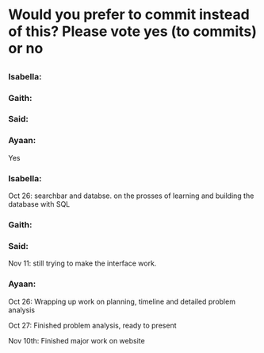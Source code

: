 # Would you prefer to commit instead of this? Please vote yes (to commits) or no

##
### Isabella:

### Gaith:

### Said:

### Ayaan:
Yes



### Isabella:
Oct 26: searchbar and databse. on the prosses of learning and building the database with SQL

### Gaith:


### Said:
Nov 11: still trying to make the interface work.

### Ayaan:
Oct 26: Wrapping up work on planning, timeline and detailed problem analysis

Oct 27: Finished problem analysis, ready to present

Nov 10th: Finished major work on website
